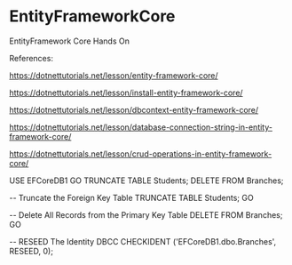 # EntityFrameworkCore
EntityFramework Core Hands On

References:

https://dotnettutorials.net/lesson/entity-framework-core/

https://dotnettutorials.net/lesson/install-entity-framework-core/

https://dotnettutorials.net/lesson/dbcontext-entity-framework-core/

https://dotnettutorials.net/lesson/database-connection-string-in-entity-framework-core/

https://dotnettutorials.net/lesson/crud-operations-in-entity-framework-core/



USE EFCoreDB1
GO
TRUNCATE TABLE Students;
DELETE FROM Branches;

-- Truncate the Foreign Key Table
TRUNCATE TABLE Students;
GO

-- Delete All Records from the Primary Key Table
DELETE FROM Branches;
GO

-- RESEED The Identity
DBCC CHECKIDENT ('EFCoreDB1.dbo.Branches', RESEED, 0);

